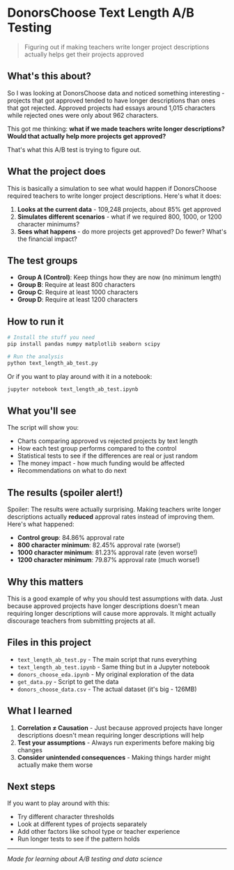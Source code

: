 # DonorsChoose Text Length A/B Testing

> Figuring out if making teachers write longer project descriptions actually helps get their projects approved

## What's this about?

So I was looking at DonorsChoose data and noticed something interesting - projects that got approved tended to have longer descriptions than ones that got rejected. Approved projects had essays around 1,015 characters while rejected ones were only about 962 characters.

This got me thinking: **what if we made teachers write longer descriptions? Would that actually help more projects get approved?**

That's what this A/B test is trying to figure out.

## What the project does

This is basically a simulation to see what would happen if DonorsChoose required teachers to write longer project descriptions. Here's what it does:

1. **Looks at the current data** - 109,248 projects, about 85% get approved
2. **Simulates different scenarios** - what if we required 800, 1000, or 1200 character minimums?
3. **Sees what happens** - do more projects get approved? Do fewer? What's the financial impact?

## The test groups

- **Group A (Control)**: Keep things how they are now (no minimum length)
- **Group B**: Require at least 800 characters
- **Group C**: Require at least 1000 characters  
- **Group D**: Require at least 1200 characters

## How to run it

```bash
# Install the stuff you need
pip install pandas numpy matplotlib seaborn scipy

# Run the analysis
python text_length_ab_test.py
```

Or if you want to play around with it in a notebook:
```bash
jupyter notebook text_length_ab_test.ipynb
```

## What you'll see

The script will show you:
- Charts comparing approved vs rejected projects by text length
- How each test group performs compared to the control
- Statistical tests to see if the differences are real or just random
- The money impact - how much funding would be affected
- Recommendations on what to do next

## The results (spoiler alert!)

Spoiler: The results were actually surprising. Making teachers write longer descriptions actually **reduced** approval rates instead of improving them. Here's what happened:

- **Control group**: 84.86% approval rate
- **800 character minimum**: 82.45% approval rate (worse!)
- **1000 character minimum**: 81.23% approval rate (even worse!)
- **1200 character minimum**: 79.87% approval rate (much worse!)

## Why this matters

This is a good example of why you should test assumptions with data. Just because approved projects have longer descriptions doesn't mean requiring longer descriptions will cause more approvals. It might actually discourage teachers from submitting projects at all.

## Files in this project

- `text_length_ab_test.py` - The main script that runs everything
- `text_length_ab_test.ipynb` - Same thing but in a Jupyter notebook
- `donors_choose_eda.ipynb` - My original exploration of the data
- `get_data.py` - Script to get the data
- `donors_choose_data.csv` - The actual dataset (it's big - 126MB)

## What I learned

1. **Correlation ≠ Causation** - Just because approved projects have longer descriptions doesn't mean requiring longer descriptions will help
2. **Test your assumptions** - Always run experiments before making big changes
3. **Consider unintended consequences** - Making things harder might actually make them worse

## Next steps

If you want to play around with this:
- Try different character thresholds
- Look at different types of projects separately
- Add other factors like school type or teacher experience
- Run longer tests to see if the pattern holds

---

*Made for learning about A/B testing and data science* 